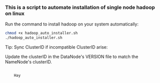 ### This is a script to automate installation of single node hadoop on linux

Run the command  to install hadoop on your system automatically:
```bash
chmod +x hadoop_auto_installer.sh
./hadoop_auto_installer.sh
```
Tip: Sync ClusterID if incompatible ClusterID arise:

Update the clusterID in the DataNode's VERSION file to match the NameNode's clusterID.
##
		Hay